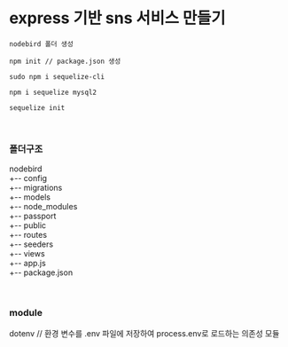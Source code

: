 # express 기반 sns 서비스 만들기

~~~
nodebird 폴더 생성

npm init // package.json 생성

sudo npm i sequelize-cli

npm i sequelize mysql2

sequelize init
~~~

<br>

### 폴더구조
nodebird  
+-- config  
+-- migrations  
+-- models  
+-- node_modules  
+-- passport  
+-- public  
+-- routes  
+-- seeders  
+-- views  
+-- app.js  
+-- package.json  

<br>

### module
dotenv // 환경 변수를 .env 파일에 저장하여 process.env로 로드하는 의존성 모듈
